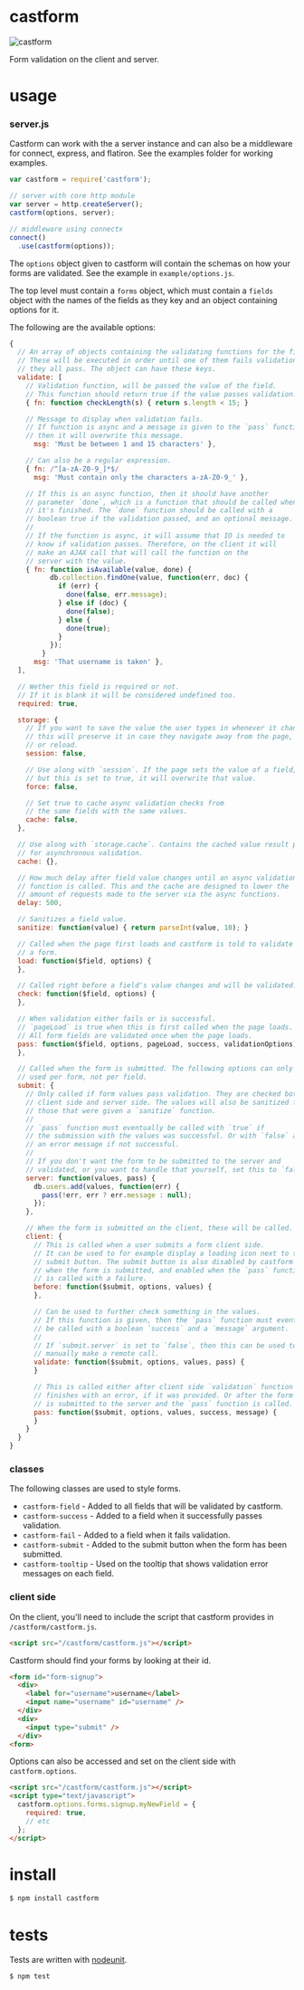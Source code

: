 # castform

![castform](http://cdn.bulbagarden.net/upload/thumb/f/f3/351Castform.png/110px-351Castform.png)

Form validation on the client and server.

# usage

### server.js

Castform can work with the a server instance and can also be a middleware for connect, express, and flatiron. See the examples folder for working examples.

```js
var castform = require('castform');

// server with core http module
var server = http.createServer();
castform(options, server);

// middleware using connectx
connect()
  .use(castform(options));
```

The `options` object given to castform will contain the schemas on how your forms are validated. See the example in `example/options.js`.

The top level must contain a `forms` object, which must contain a `fields` object with the names of the fields as they key and an object containing options for it.

The following are the available options:

```js
{
  // An array of objects containing the validating functions for the field.
  // These will be executed in order until one of them fails validation or
  // they all pass. The object can have these keys.
  validate: [
    // Validation function, will be passed the value of the field.
    // This function should return true if the value passes validation.
    { fn: function checkLength(s) { return s.length < 15; }

    // Message to display when validation fails.
    // If function is async and a message is given to the `pass` function,
    // then it will overwrite this message.
      msg: 'Must be between 1 and 15 characters' },

    // Can also be a regular expression.
    { fn: /^[a-zA-Z0-9_]*$/
      msg: 'Must contain only the characters a-zA-Z0-9_' },

    // If this is an async function, then it should have another
    // parameter `done`, which is a function that should be called when
    // it's finished. The `done` function should be called with a
    // boolean true if the validation passed, and an optional message.
    //
    // If the function is async, it will assume that IO is needed to
    // know if validation passes. Therefore, on the client it will
    // make an AJAX call that will call the function on the
    // server with the value.
    { fn: function isAvailable(value, done) {
          db.collection.findOne(value, function(err, doc) {
            if (err) {
              done(false, err.message);
            } else if (doc) {
              done(false);
            } else {
              done(true);
            }
          });
        }
      msg: 'That username is taken' },
  ],

  // Wether this field is required or not.
  // If it is blank it will be considered undefined too.
  required: true,

  storage: {
    // If you want to save the value the user types in whenever it changes,
    // this will preserve it in case they navigate away from the page,
    // or reload.
    session: false,

    // Use along with `session`. If the page sets the value of a field,
    // but this is set to true, it will overwrite that value.
    force: false,

    // Set true to cache async validation checks from
    // the same fields with the same values.
    cache: false,
  },

  // Use along with `storage.cache`. Contains the cached value result pairs
  // for asynchronous validation.
  cache: {},

  // How much delay after field value changes until an async validation
  // function is called. This and the cache are designed to lower the
  // amount of requests made to the server via the async functions.
  delay: 500,

  // Sanitizes a field value.
  sanitize: function(value) { return parseInt(value, 10); }

  // Called when the page first loads and castform is told to validate
  // a form.
  load: function($field, options) {
  },

  // Called right before a field's value changes and will be validated.
  check: function($field, options) {
  },

  // When validation either fails or is successful.
  // `pageLoad` is true when this is first called when the page loads.
  // All form fields are validated once when the page loads.
  pass: function($field, options, pageLoad, success, validationOptions) {
  },

  // Called when the form is submitted. The following options can only be
  // used per form, not per field.
  submit: {
    // Only called if form values pass validation. They are checked both
    // client side and server side. The values will also be sanitized for
    // those that were given a `sanitize` function.
    //
    // `pass` function must eventually be called with `true` if
    // the submission with the values was successful. Or with `false` and
    // an error message if not successful.
    //
    // If you don't want the form to be submitted to the server and
    // validated, or you want to handle that yourself, set this to `false`.
    server: function(values, pass) {
      db.users.add(values, function(err) {
        pass(!err, err ? err.message : null);
      });
    },

    // When the form is submitted on the client, these will be called.
    client: {
      // This is called when a user submits a form client side.
      // It can be used to for example display a loading icon next to the
      // submit button. The submit button is also disabled by castform
      // when the form is submitted, and enabled when the `pass` function
      // is called with a failure.
      before: function($submit, options, values) {
      },

      // Can be used to further check something in the values.
      // If this function is given, then the `pass` function must eventually
      // be called with a boolean `success` and a `message` argument.
      //
      // If `submit.server` is set to `false`, then this can be used to
      // manually make a remote call.
      validate: function($submit, options, values, pass) {
      }

      // This is called either after client side `validation` function
      // finishes with an error, if it was provided. Or after the form
      // is submitted to the server and the `pass` function is called.
      pass: function($submit, options, values, success, message) {
      }
    }
  }
}
```

### classes

The following classes are used to style forms.

* `castform-field` - Added to all fields that will be validated by castform.
* `castform-success` - Added to a field when it successfully passes validation.
* `castform-fail` - Added to a field when it fails validation.
* `castform-submit` - Added to the submit button when the form has been submitted.
* `castform-tooltip` - Used on the tooltip that shows validation error messages on each field.


### client side

On the client, you'll need to include the script that castform provides in `/castform/castform.js`.

```html
<script src="/castform/castform.js"></script>
```

Castform should find your forms by looking at their id.

```html
<form id="form-signup">
  <div>
    <label for="username">username</label>
    <input name="username" id="username" />
  </div>
  <div>
    <input type="submit" />
  </div>
<form>
```

Options can also be accessed and set on the client side with `castform.options`.

```html
<script src="/castform/castform.js"></script>
<script type="text/javascript">
  castform.options.forms.signup.myNewField = {
    required: true,
    // etc
  };
</script>
```


# install

```sh
$ npm install castform
```


# tests

Tests are written with [nodeunit](https://github.com/caolan/nodeunit).

```sh
$ npm test
```
